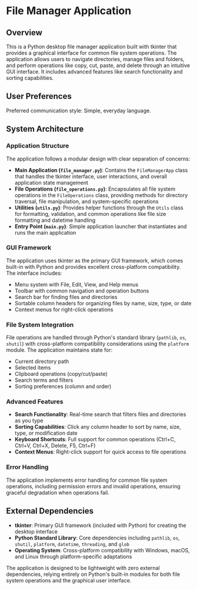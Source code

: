 # File Manager Application

## Overview

This is a Python desktop file manager application built with tkinter that provides a graphical interface for common file system operations. The application allows users to navigate directories, manage files and folders, and perform operations like copy, cut, paste, and delete through an intuitive GUI interface. It includes advanced features like search functionality and sorting capabilities.

## User Preferences

Preferred communication style: Simple, everyday language.

## System Architecture

### Application Structure
The application follows a modular design with clear separation of concerns:

- **Main Application (`file_manager.py`)**: Contains the `FileManagerApp` class that handles the tkinter interface, user interactions, and overall application state management
- **File Operations (`file_operations.py`)**: Encapsulates all file system operations in the `FileOperations` class, providing methods for directory traversal, file manipulation, and system-specific operations
- **Utilities (`utils.py`)**: Provides helper functions through the `Utils` class for formatting, validation, and common operations like file size formatting and datetime handling
- **Entry Point (`main.py`)**: Simple application launcher that instantiates and runs the main application

### GUI Framework
The application uses tkinter as the primary GUI framework, which comes built-in with Python and provides excellent cross-platform compatibility. The interface includes:
- Menu system with File, Edit, View, and Help menus
- Toolbar with common navigation and operation buttons
- Search bar for finding files and directories
- Sortable column headers for organizing files by name, size, type, or date
- Context menus for right-click operations

### File System Integration
File operations are handled through Python's standard library (`pathlib`, `os`, `shutil`) with cross-platform compatibility considerations using the `platform` module. The application maintains state for:
- Current directory path
- Selected items
- Clipboard operations (copy/cut/paste)
- Search terms and filters
- Sorting preferences (column and order)

### Advanced Features
- **Search Functionality**: Real-time search that filters files and directories as you type
- **Sorting Capabilities**: Click any column header to sort by name, size, type, or modification date
- **Keyboard Shortcuts**: Full support for common operations (Ctrl+C, Ctrl+V, Ctrl+X, Delete, F5, Ctrl+F)
- **Context Menus**: Right-click support for quick access to file operations

### Error Handling
The application implements error handling for common file system operations, including permission errors and invalid operations, ensuring graceful degradation when operations fail.

## External Dependencies

- **tkinter**: Primary GUI framework (included with Python) for creating the desktop interface
- **Python Standard Library**: Core dependencies including `pathlib`, `os`, `shutil`, `platform`, `datetime`, `threading`, and `glob`
- **Operating System**: Cross-platform compatibility with Windows, macOS, and Linux through platform-specific adaptations

The application is designed to be lightweight with zero external dependencies, relying entirely on Python's built-in modules for both file system operations and the graphical user interface.
